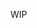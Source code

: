 WIP

<!--
## Resources List
- [NATO phonetic alphabet - Wikipedia](https://en.wikipedia.org/wiki/NATO_phonetic_alphabet)
- [Worldometer Page](https://www.worldometers.info/languages/nato-phonetic-alphabet/)
- [THE NATO PHONETIC ALPHABET - NATO Website](https://www.nato.int/cps/en/natohq/declassified_136216.htm#R705578-2B5e50Ab)
- [Nato Phonetic Alphabet - militaryalphabet.net](https://militaryalphabet.net/nato-phonetic-alphabet/)
- [https://militaryalphabet.net/](https://militaryalphabet.net/)
- [NATO Alphabet by deactivated user - Memrise](https://app.memrise.com/course/31682/nato-alphabet-3/)
-->
